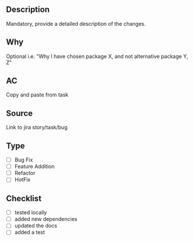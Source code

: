 ## Description
Mandatory, provide a detailed description of the changes.

## Why 
Optional i.e. "Why I have chosen package X, and not alternative package Y, Z"

## AC
Copy and paste from task

## Source
Link to jira story/task/bug

## Type
- [ ] Bug Fix
- [ ] Feature Addition 
- [ ] Refactor
- [ ] HotFix

## Checklist
- [ ] tested locally
- [ ] added new dependencies
- [ ] updated the docs
- [ ] added a test
